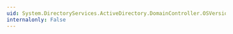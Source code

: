 ```yaml
---
uid: System.DirectoryServices.ActiveDirectory.DomainController.OSVersion
internalonly: False
---
```

